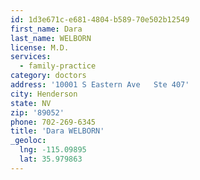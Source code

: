 ```yaml
---
id: 1d3e671c-e681-4804-b589-70e502b12549
first_name: Dara
last_name: WELBORN
license: M.D.
services:
  - family-practice
category: doctors
address: '10001 S Eastern Ave   Ste 407'
city: Henderson
state: NV
zip: '89052'
phone: 702-269-6345
title: 'Dara WELBORN'
_geoloc:
  lng: -115.09895
  lat: 35.979863
---
```

